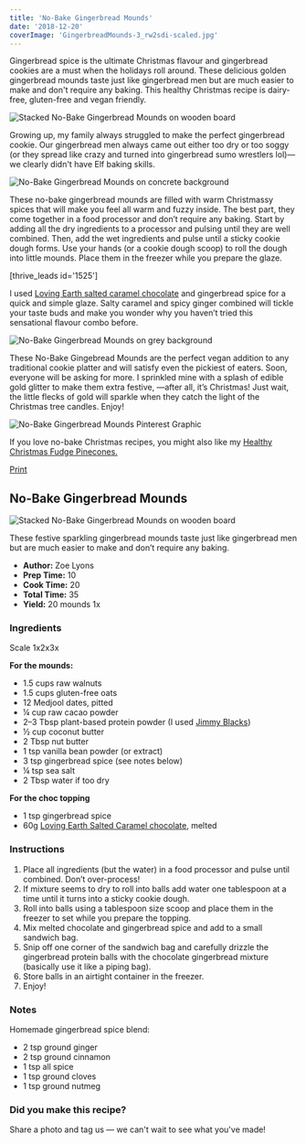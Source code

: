 ```yaml
---
title: 'No-Bake Gingerbread Mounds'
date: '2018-12-20'
coverImage: 'GingerbreadMounds-3_rw2sdi-scaled.jpg'
---
```


Gingerbread spice is the ultimate Christmas flavour and gingerbread cookies are a must when the holidays roll around. These delicious golden gingerbread mounds taste just like gingerbread men but are much easier to make and don't require any baking. This healthy Christmas recipe is dairy-free, gluten-free and vegan friendly.

![Stacked No-Bake Gingerbread Mounds on wooden board](images/GingerbreadMounds-7_mlef9f.jpg)

Growing up, my family always struggled to make the perfect gingerbread cookie. Our gingerbread men always came out either too dry or too soggy (or they spread like crazy and turned into gingerbread sumo wrestlers lol)—we clearly didn't have Elf baking skills.

![No-Bake Gingerbread Mounds on concrete background](images/GingerbreadMounds-2_hn1fat.jpg)

These no-bake gingerbread mounds are filled with warm Christmassy spices that will make you feel all warm and fuzzy inside. The best part, they come together in a food processor and don’t require any baking. Start by adding all the dry ingredients to a processor and pulsing until they are well combined. Then, add the wet ingredients and pulse until a sticky cookie dough forms. Use your hands (or a cookie dough scoop) to roll the dough into little mounds. Place them in the freezer while you prepare the glaze.

\[thrive_leads id='1525'\]

I used [Loving Earth salted caramel chocolate](https://m.lovingearth.net/our-products/chocolate-15/salted-caramel-chocolate.html) and gingerbread spice for a quick and simple glaze. Salty caramel and spicy ginger combined will tickle your taste buds and make you wonder why you haven’t tried this sensational flavour combo before.

![No-Bake Gingerbread Mounds on grey background](images/GingerbreadMounds-5_qpcw2u.jpg)

These No-Bake Gingebread Mounds are the perfect vegan addition to any traditional cookie platter and will satisfy even the pickiest of eaters. Soon, everyone will be asking for more. I sprinkled mine with a splash of edible gold glitter to make them extra festive, —after all, it’s Christmas! Just wait, the little flecks of gold will sparkle when they catch the light of the Christmas tree candles. Enjoy!

![No-Bake Gingerbread Mounds Pinterest Graphic](images/Gingerbread-Mounds-Pin_vc5y0k.jpg)

If you love no-bake Christmas recipes, you might also like my [Healthy Christmas Fudge Pinecones.](https://www.wildblend.co/fudge-pinecones/)

[Print](http://localhost:10003/no-bake-gingerbread-mounds/print/2210/)

## No-Bake Gingerbread Mounds

![Stacked No-Bake Gingerbread Mounds on wooden board](images/GingerbreadMounds-7_mlef9f-150x150.jpg)

These festive sparkling gingerbread mounds taste just like gingerbread men but are much easier to make and don’t require any baking.

- **Author:** Zoe Lyons
- **Prep Time:** 10
- **Cook Time:** 20
- **Total Time:** 35
- **Yield:** 20 mounds 1x

### Ingredients

Scale 1x2x3x

**For the mounds:**

- 1.5 cups raw walnuts
- 1.5 cups gluten-free oats
- 12 Medjool dates, pitted
- ¼ cup raw cacao powder
- 2–3 Tbsp plant-based protein powder (I used [Jimmy Blacks](https://www.jimmyblacks.com.au/))
- ½ cup coconut butter
- 2 Tbsp nut butter
- 1 tsp vanilla bean powder (or extract)
- 3 tsp gingerbread spice (see notes below)
- ¼ tsp sea salt
- 2 Tbsp water if too dry

**For the choc topping**

- 1 tsp gingerbread spice
- 60g [Loving Earth Salted Caramel chocolate](https://m.lovingearth.net/our-products/chocolate-15/salted-caramel-chocolate.html), melted

### Instructions

1. Place all ingredients (but the water) in a food processor and pulse until combined. Don’t over-process!
2. If mixture seems to dry to roll into balls add water one tablespoon at a time until it turns into a sticky cookie dough.
3. Roll into balls using a tablespoon size scoop and place them in the freezer to set while you prepare the topping.
4. Mix melted chocolate and gingerbread spice and add to a small sandwich bag.
5. Snip off one corner of the sandwich bag and carefully drizzle the gingerbread protein balls with the chocolate gingerbread mixture (basically use it like a piping bag).
6. Store balls in an airtight container in the freezer.
7. Enjoy!

### Notes

Homemade gingerbread spice blend:

- 2 tsp ground ginger
- 2 tsp ground cinnamon
- 1 tsp all spice
- 1 tsp ground cloves
- 1 tsp ground nutmeg

### Did you make this recipe?

Share a photo and tag us — we can't wait to see what you've made!

<script type="text/javascript">(function(){ var buttonClass = 'tasty-recipes-scale-button', buttonActiveClass = 'tasty-recipes-scale-button-active', buttons = document.querySelectorAll('.tasty-recipes-scale-button'); if ( ! buttons ) { return; } /* frac.js (C) 2012-present SheetJS -- http://sheetjs.com */ /* bothEquals() avoids use of &&, which gets prettified by WordPress. */ var bothEquals = function( d1, d2, D ) { var ret = 0; if (d1<=D) { ret++; } if (d2<=D) { ret++; } return ret === 2; }; var frac=function frac(x,D,mixed){var n1=Math.floor(x),d1=1;var n2=n1+1,d2=1;if(x!==n1)while(bothEquals(d1,d2,D)){var m=(n1+n2)/(d1+d2);if(x===m){if(d1+d2<=D){d1+=d2;n1+=n2;d2=D+1}else if(d1>d2)d2=D+1;else d1=D+1;break}else if(x<m){n2=n1+n2;d2=d1+d2}else{n1=n1+n2;d1=d1+d2}}if(d1>D){d1=d2;n1=n2}if(!mixed)return[0,n1,d1];var q=Math.floor(n1/d1);return[q,n1-q*d1,d1]};frac.cont=function cont(x,D,mixed){var sgn=x<0?-1:1;var B=x*sgn;var P_2=0,P_1=1,P=0;var Q_2=1,Q_1=0,Q=0;var A=Math.floor(B);while(Q_1<D){A=Math.floor(B);P=A*P_1+P_2;Q=A*Q_1+Q_2;if(B-A<5e-8)break;B=1/(B-A);P_2=P_1;P_1=P;Q_2=Q_1;Q_1=Q}if(Q>D){if(Q_1>D){Q=Q_2;P=P_2}else{Q=Q_1;P=P_1}}if(!mixed)return[0,sgn*P,Q];var q=Math.floor(sgn*P/Q);return[q,sgn*P-q*Q,Q]}; buttons.forEach(function(button){ button.addEventListener('click', function(event){ event.preventDefault(); var recipe = event.target.closest('.tasty-recipes'); if ( ! recipe ) { return; } var otherButtons = recipe.querySelectorAll('.' + buttonClass); otherButtons.forEach(function(bt){ bt.classList.remove(buttonActiveClass); }); button.classList.add(buttonActiveClass); <div></div> /* Scales all scalable amounts. */ var scalables = recipe.querySelectorAll('span[data-amount]'); var buttonAmount = parseFloat( button.dataset.amount ); scalables.forEach(function(scalable){ var amount = parseFloat( scalable.dataset.amount ) * buttonAmount; if ( parseFloat( amount ) !== parseInt( amount ) ) { var amountArray = frac.cont( amount, 9, true ); var newAmount = ''; if ( amountArray[1] !== 0 ) { newAmount = amountArray[1] + '/' + amountArray[2]; } if ( newAmount ) { newAmount = ' ' + newAmount; } if ( amountArray[0] ) { newAmount = amountArray[0] + newAmount; } amount = newAmount; } if ( typeof scalable.dataset.unit !== 'undefined' ) { amount += ' ' + scalable.dataset.unit; } scalable.innerText = amount; }); /* Appends " (x2)" indicator. */ var nonNumerics = recipe.querySelectorAll('[data-has-non-numeric-amount]'); nonNumerics.forEach(function(nonNumeric){ var indicator = nonNumeric.querySelector('span[data-non-numeric-label]'); if ( indicator ) { nonNumeric.removeChild(indicator); } if ( 1 !== buttonAmount ) { var indicator = document.createElement('span'); indicator.setAttribute('data-non-numeric-label', true); var text = document.createTextNode(' (x' + buttonAmount + ')'); indicator.appendChild(text); nonNumeric.appendChild(indicator); } }); }); }); }()); <div></div></script>
